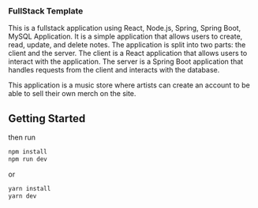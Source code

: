 ### FullStack Template

This is a fullstack application using React, Node.js, Spring, Spring Boot, MySQL Application. It is a simple application that allows users to create, read, update, and delete notes. The application is split into two parts: the client and the server. The client is a React application that allows users to interact with the application. The server is a Spring Boot application that handles requests from the client and interacts with the database.

This application is a music store where artists can create an account to be able to sell their own merch on the site. 

## Getting Started


then run

```bash
npm install
npm run dev
```

or

```bash
yarn install
yarn dev
```


